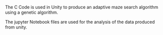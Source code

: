 The C Code is used in Unity to produce an adaptive maze search algorithm using a genetic algorithm.

The jupyter Notebook files are used for the analysis of the data produced from unity.
